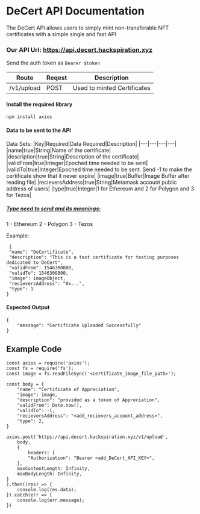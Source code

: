 # DeCert API Documentation
The DeCert API allows users to simply mint non-transferable NFT certificates with a simple single and fast API

### Our API Url: https://api.decert.hackspiration.xyz

Send the auth token as `Bearer $token`

|Route|Reqest|Description|
|---|---|---|
|/v1/upload|POST|Used to minted Certificates|

#### Install the required library
	npm install axios

#### Data to be sent to the API 
Data Sets:
|Key|Required|Data Required|Description|
|---|---|---|---|
|name|true|String|Name of the certificate|
|description|true|String|Description of the certificate|
|validFrom|true|Integer|Epoched time needed to be sent|
|validTo|true|Integer|Epoched time needed to be sent. Send -1 to make the certificate show that it never expire|
|image|true|Buffer|Image Buffer after reading file|
|recieversAddress|true|String|Metamask account public address of users|
|type|true|Integer|1 for Ethereum and 2 for Polygon and 3 for Tezos|

##### <u>Type need to send and its meanings:</u> 
1 - Ethereum
2 - Polygon
3 - Tezos


Example:

	 {
	 "name": "DeCertificate",
	 "description": "This is a test certificate for testing purposes dedicated to DeCert",
	 "validFrom": 1546300800,
	 "validTo": 1546300800,
	 "image": imageObject,
	 "recieversAddress": "0x...",
	 "type": 1
	}
#### Expected Output
	{
		"message": "Certificate Uploaded Successfully"
	}
## Example Code
    const axios = require('axios');
    const fs = require('fs');
    const image = fs.readFileSync('<certificate_image_file_path>');

    const body = {
        "name": "Certificate of Appreciation",
        "image": image,
        "description": "provided as a token of Appreciation",
        "validFrom": Date.now(),
        "validTo": -1,
        "recieversAddress": "<add_recievers_account_address>",
        "type": 2,
    }

    axios.post('https://api.decert.hackspiration.xyz/v1/upload',
        body, 
        {
            headers: {
            "Authorization": "Bearer <add_DeCert_API_KEY>",
        },
        maxContentLength: Infinity,
        maxBodyLength: Infinity,
    }
    ).then((res) => {
        console.log(res.data);
    }).catch(err => {
        console.log(err.message);
    })
